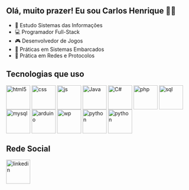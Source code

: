 ## Olá, muito prazer! Eu sou Carlos Henrique 🖐🏻

- 📖 Estudo Sistemas das Informações
- 💻 Programador Full-Stack
- 🎮 Desenvolvedor de Jogos
- 🔧 Práticas em Sistemas Embarcados
- 🏦 Prática em Redes e Protocolos

## Tecnologias que uso

<div style="display: inline_block">
  <img width=65px height=65px align="center" alt="html5" src="https://cdn.jsdelivr.net/gh/devicons/devicon@latest/icons/html5/html5-original-wordmark.svg" />
  <img width=65px height=65px align="center" alt="css" src="https://cdn.jsdelivr.net/gh/devicons/devicon@latest/icons/css3/css3-original-wordmark.svg" />
  <img width=65px height=65px align="center" alt="js" src="https://cdn.jsdelivr.net/gh/devicons/devicon@latest/icons/javascript/javascript-original.svg" />
  <img width=65px height=65px align="center" alt="Java" src="https://cdn.jsdelivr.net/gh/devicons/devicon@latest/icons/java/java-original.svg" />
  <img width=65px height=65px align="center" alt="C#" src="https://cdn.jsdelivr.net/gh/devicons/devicon@latest/icons/csharp/csharp-original.svg" />
  <img width=65px height=65px align="center" alt="php" src="https://cdn.jsdelivr.net/gh/devicons/devicon@latest/icons/php/php-original.svg" />
   <img width=65px height=65px align="center" alt="sql" src="https://cdn.jsdelivr.net/gh/devicons/devicon@latest/icons/azuresqldatabase/azuresqldatabase-original.svg" />
   <img width=65px height=65px align="center" alt="mysql" src="https://cdn.jsdelivr.net/gh/devicons/devicon@latest/icons/mysql/mysql-original-wordmark.svg" />
   <img width=65px height=65px align="center" alt="arduino" src="https://cdn.jsdelivr.net/gh/devicons/devicon@latest/icons/arduino/arduino-original-wordmark.svg" />
   <img width=65px height=65px align="center" alt="wp" src="https://cdn.jsdelivr.net/gh/devicons/devicon@latest/icons/wordpress/wordpress-plain.svg" />
   <img width=65px height=65px align="center" alt="python" src="https://cdn.jsdelivr.net/gh/devicons/devicon@latest/icons/python/python-original.svg" />
  <img width=65px height=65px align="center" alt="python" src="https://cdn.jsdelivr.net/gh/devicons/devicon@latest/icons/unifiedmodelinglanguage/unifiedmodelinglanguage-original.svg" />
</div>

## Rede Social
<a href="https://www.linkedin.com/in/carlos-henrique-093225348?utm_source=share&utm_campaign=share_via&utm_content=profile&utm_medium=android_app">
 <img width=65px height=65px align="center" alt="linkedin" src="https://cdn.jsdelivr.net/gh/devicons/devicon@latest/icons/linkedin/linkedin-original.svg" />
 </a>
